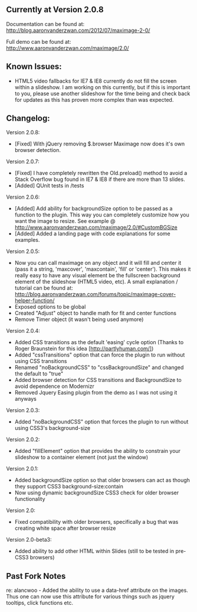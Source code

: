 ## Currently at Version 2.0.8

Documentation can be found at:
http://blog.aaronvanderzwan.com/2012/07/maximage-2-0/

Full demo can be found at:
http://www.aaronvanderzwan.com/maximage/2.0/

## Known Issues:
* HTML5 video fallbacks for IE7 & IE8 currently do not fill the screen within a slideshow.  I am working on this currently, but if this is important to you, please use another slideshow for the time being and check back for updates as this has proven more complex than was expected.

## Changelog:

Version 2.0.8:
* [Fixed] With jQuery removing $.browser Maximage now does it's own browser detection.

Version 2.0.7:
* [Fixed] I have completely rewritten the Old.preload() method to avoid a Stack Overflow bug found in IE7 & IE8 if there are more than 13 slides.
* [Added] QUnit tests in /tests

Version 2.0.6:
* [Added] Add ability for backgroundSize option to be passed as a function to the plugin.  This way you can completely customize how you want the image to resize.  See example @ http://www.aaronvanderzwan.com/maximage/2.0/#CustomBGSize
* [Added] Added a landing page with code explanations for some examples.

Version 2.0.5:
* Now you can call maximage on any object and it will fill and center it (pass it a string, 'maxcover', 'maxcontain', 'fill' or 'center').  This makes it really easy to have any visual element be the fullscreen background element of the slideshow (HTML5 video, etc). A small explanation / tutorial can be found at: http://blog.aaronvanderzwan.com/forums/topic/maximage-cover-helper-function/
* Exposed options to be global
* Created "Adjust" object to handle math for fit and center functions
* Remove Timer object (it wasn't being used anymore)

Version 2.0.4:
* Added CSS transitions as the default 'easing' cycle option (Thanks to Roger Braunstein for this idea [http://partlyhuman.com/])
* Added "cssTransitions" option that can force the plugin to run without using CSS transitions
* Renamed "noBackgroundCSS" to "cssBackgroundSize" and changed the default to "true"
* Added browser detection for CSS transitions and BackgroundSize to avoid dependence on Modernizr
* Removed Jquery Easing plugin from the demo as I was not using it anyways

Version 2.0.3:
* Added "noBackgroundCSS" option that forces the plugin to run without using CSS3's background-size

Version 2.0.2:
* Added "fillElement" option that provides the ability to constrain your slideshow to a container element (not just the window)

Version 2.0.1: 
* Added backgroundSize option so that older browsers can act as though they support CSS3 background-size:contain
* Now using dynamic backgroundSize CSS3 check for older browser functionality

Version 2.0:
* Fixed compatibility with older browsers, specifically a bug that was creating white space after browser resize

Version 2.0-beta3:
* Added ability to add other HTML within Slides (still to be tested in pre-CSS3 browsers)

## Past Fork Notes
re: alancwoo - Added the ability to use a data-href attribute on the images. Thus one can now use this attribute for various things such as jquery tooltips, click functions etc.